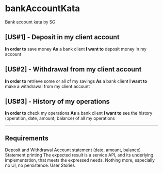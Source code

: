 # bankAccountKata
Bank account kata by SG

## [US#1] - Deposit in my client account
**In order to** save money
**As** a bank client
**I want to** deposit money in my account

## [US#2] - Withdrawal from my client account
**In order to** retrieve some or all of my savings
**As** a bank client
**I want to** make a withdrawal from my client account

## [US#3] - History of my operations
**In order to** check my operations
**As** a bank client
**I want to** see the history (operation, date, amount, balance) of all my operations

---

Requirements
---

Deposit and Withdrawal
Account statement (date, amount, balance)
Statement printing
The expected result is a service API, and its underlying implementation, that meets the expressed needs.
Nothing more, especially no UI, no persistence.
User Stories

